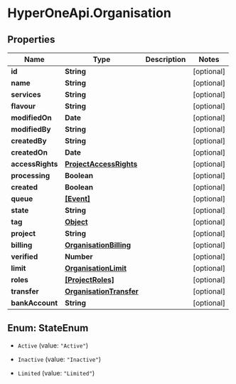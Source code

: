 # HyperOneApi.Organisation

## Properties
Name | Type | Description | Notes
------------ | ------------- | ------------- | -------------
**id** | **String** |  | [optional] 
**name** | **String** |  | [optional] 
**services** | **String** |  | [optional] 
**flavour** | **String** |  | [optional] 
**modifiedOn** | **Date** |  | [optional] 
**modifiedBy** | **String** |  | [optional] 
**createdBy** | **String** |  | [optional] 
**createdOn** | **Date** |  | [optional] 
**accessRights** | [**ProjectAccessRights**](ProjectAccessRights.md) |  | [optional] 
**processing** | **Boolean** |  | [optional] 
**created** | **Boolean** |  | [optional] 
**queue** | [**[Event]**](Event.md) |  | [optional] 
**state** | **String** |  | [optional] 
**tag** | [**Object**](.md) |  | [optional] 
**project** | **String** |  | [optional] 
**billing** | [**OrganisationBilling**](OrganisationBilling.md) |  | [optional] 
**verified** | **Number** |  | [optional] 
**limit** | [**OrganisationLimit**](OrganisationLimit.md) |  | [optional] 
**roles** | [**[ProjectRoles]**](ProjectRoles.md) |  | [optional] 
**transfer** | [**OrganisationTransfer**](OrganisationTransfer.md) |  | [optional] 
**bankAccount** | **String** |  | [optional] 


<a name="StateEnum"></a>
## Enum: StateEnum


* `Active` (value: `"Active"`)

* `Inactive` (value: `"Inactive"`)

* `Limited` (value: `"Limited"`)





